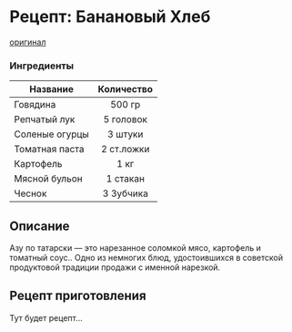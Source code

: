# Рецепт: Банановый Хлеб
[оригинал](https://eda.ru/recepty/osnovnye-blyuda/azu-po-tatarski-21751)

### Ингредиенты
| Название        	| Количество  |
| -------------   	            |:-----------------:|
| Говядина  	| 500 гр 		|
| Репчатый лук	| 5 головок      	|
| Соленые огурцы	| 3 штуки     	|
| Томатная паста	| 2 ст.ложки    	|
| Картофель	| 1 кг     	|
| Мясной бульон	| 1 стакан     	|
| Чеснок	| 3 3убчика      	|


## Описание
Азу по татарски — это нарезанное соломкой мясо, картофель и томатный соус.. Одно из немногих блюд, удостоившихся в советской продуктовой традиции продажи с именной нарезкой.

## Рецепт приготовления
Тут будет рецепт...